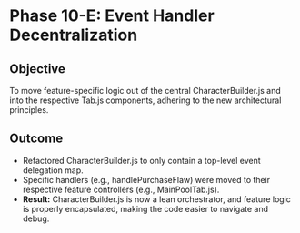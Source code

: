 # Phase 10-E: Event Handler Decentralization

## Objective
To move feature-specific logic out of the central CharacterBuilder.js and into the respective Tab.js components, adhering to the new architectural principles.

## Outcome
-   Refactored CharacterBuilder.js to only contain a top-level event delegation map.
-   Specific handlers (e.g., handlePurchaseFlaw) were moved to their respective feature controllers (e.g., MainPoolTab.js).
-   **Result:** CharacterBuilder.js is now a lean orchestrator, and feature logic is properly encapsulated, making the code easier to navigate and debug.
